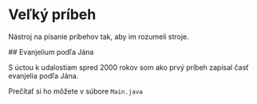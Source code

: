 # Veľký príbeh

Nástroj na písanie príbehov tak, aby im rozumeli stroje.

## Evanjelium podľa Jána

S úctou k udalostiam spred 2000 rokov som ako prvý príbeh zapísal časť evanjelia podľa Jána.

Prečítať si ho môžete v súbore `Main.java`